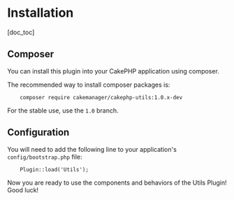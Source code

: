 Installation
============

[doc_toc]

Composer
--------

You can install this plugin into your CakePHP application using composer.

The recommended way to install composer packages is:

        composer require cakemanager/cakephp-utils:1.0.x-dev

For the stable use, use the `1.0` branch.

Configuration
-------------

You will need to add the following line to your application's `config/bootstrap.php` file:

        Plugin::load('Utils');

Now you are ready to use the components and behaviors of the Utils Plugin! Good luck!
